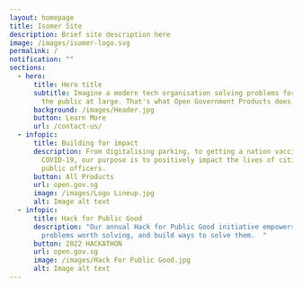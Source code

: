 ```yaml
---
layout: homepage
title: Isomer Site
description: Brief site description here
image: /images/isomer-logo.svg
permalink: /
notification: ""
sections:
  - hero:
      title: Hero title
      subtitle: Imagine a modern tech organisation solving problems for the benefit of
        the public at large. That's what Open Government Products does.
      background: /images/Header.jpg
      button: Learn More
      url: /contact-us/
  - infopic:
      title: Building for impact
      description: From digitalising parking, to getting a nation vaccinated against
        COVID-19, our purpose is to positively impact the lives of citizens and
        public officers.
      button: All Products
      url: open.gov.sg
      image: /images/Logo Lineup.jpg
      alt: Image alt text
  - infopic:
      title: Hack for Public Good
      description: "Our annual Hack for Public Good initiative empowers people to find
        problems worth solving, and build ways to solve them.  "
      button: 2022 HACKATHON
      url: open.gov.sg
      image: /images/Hack For Public Good.jpg
      alt: Image alt text
---
```

